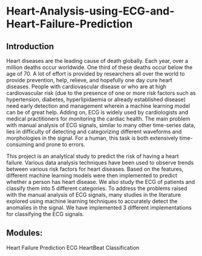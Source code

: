 # Heart-Analysis-using-ECG-and-Heart-Failure-Prediction

## Introduction
Heart diseases are the leading cause of death globally. Each year, over a million deaths occur worldwide. One third of these deaths occur below the age of 70.  A lot of effort is provided by researchers all over the world to provide prevention, help, relieve, and hopefully one day cure heart diseases. 
People with cardiovascular disease or who are at high cardiovascular risk (due to the presence of one or more risk factors such as hypertension, diabetes, hyperlipidaemia or already established disease) need early detection and management wherein a machine learning model can be of great help.
Adding on, ECG is widely used by cardiologists and medical practitioners for monitoring the cardiac health. The main problem with manual analysis of ECG signals, similar to many other time-series data, lies in difficulty of detecting and categorizing different waveforms and morphologies in the signal. For a human, this task is both extensively time-consuming and prone to errors. 


This project is an analytical study to predict the risk of having a heart failure. Various data analysis techniques have been used to observe trends between various risk factors for heart diseases. Based on the features, different machine learning models were then implemented to predict whether a person has heart disease.
We also study the ECG of patients and classify them into 5 different categories. To address the problems raised with the manual analysis of ECG signals, many studies in the literature explored using machine learning techniques to accurately detect the anomalies in the signal. We have implemented 3 different implementations for classifying the ECG signals. 

## Modules:
Heart Failure Prediction
ECG HeartBeat Classification 


